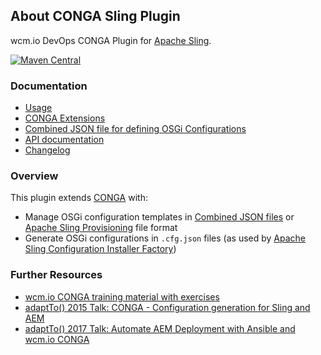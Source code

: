 ## About CONGA Sling Plugin

wcm.io DevOps CONGA Plugin for [Apache Sling][sling].

[![Maven Central](https://img.shields.io/maven-central/v/io.wcm.devops.conga.plugins/io.wcm.devops.conga.plugins.sling)](https://repo1.maven.org/maven2/io/wcm/devops/conga/plugins/io.wcm.devops.conga.plugins.sling)


### Documentation

* [Usage][usage]
* [CONGA Extensions][extensions]
* [Combined JSON file for defining OSGi Configurations][osgi-config-combined-json]
* [API documentation][apidocs]
* [Changelog][changelog]


### Overview

This plugin extends [CONGA][conga] with:

* Manage OSGi configuration templates in [Combined JSON files][osgi-config-combined-json] or [Apache Sling Provisioning][sling-provisioning] file format
* Generate OSGi configurations in `.cfg.json` files (as used by [Apache Sling Configuration Installer Factory][sling-configuration-installer-factory-cfg-json])


### Further Resources

* [wcm.io CONGA training material with exercises](https://training.wcm.io/conga/)
* [adaptTo() 2015 Talk: CONGA - Configuration generation for Sling and AEM](https://adapt.to/2015/en/schedule/conga---configuration-generation-for-sling-and-aem.html)
* [adaptTo() 2017 Talk: Automate AEM Deployment with Ansible and wcm.io CONGA](https://adapt.to/2017/en/schedule/automate-aem-deployment-with-ansible-and-wcm-io-conga.html)



[usage]: usage.html
[extensions]: extensions.html
[osgi-config-combined-json]: osgi-config-combined-json.html
[apidocs]: conga-sling-plugin/apidocs/
[changelog]: changes-report.html
[conga]: https://devops.wcm.io/conga/
[sling]: http://sling.apache.org/
[sling-provisioning]: https://sling.apache.org/documentation/development/slingstart.html
[sling-configuration-installer-factory-cfg-json]: https://sling.apache.org/documentation/bundles/configuration-installer-factory.html#configuration-files-cfgjson
